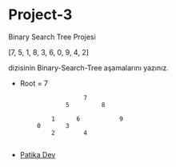 # Project-3
Binary Search Tree Projesi

[7, 5, 1, 8, 3, 6, 0, 9, 4, 2] 

dizisinin Binary-Search-Tree aşamalarını yazınız.


* Root = 7

```
                     7
                5         8
                           
            1      6           9
        0       3
            2        4                
        
```
* [Patika Dev](https://www.patika.dev/tr) 